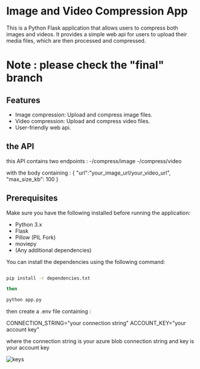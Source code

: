 # Image and Video Compression App

This is a Python Flask application that allows users to compress both images and videos. It provides a simple web api for users to upload their media files, which are then processed and compressed.

# Note : please check the "final" branch

## Features

- Image compression: Upload and compress image files.
- Video compression: Upload and compress video files.
- User-friendly web api.

## the API

this API contains two endpoints :
-/compress/image
-/compress/video

with the body containing :
{
	"url":"your_image_url/your_video_url",
	"max_size_kb": 100
}

## Prerequisites

Make sure you have the following installed before running the application:

- Python 3.x
- Flask
- Pillow (PIL Fork)
- moviepy
- (Any additional dependencies)

You can install the dependencies using the following command:

```bash

pip install -r dependencies.txt

then 

python app.py
```
then create a .env file containing :

CONNECTION_STRING="your connection string"
ACCOUNT_KEY="your account key"

where the connection string is your azure blob connection string and key is your account key

![keys](https://github.com/GarrachFares/smart-visio-compression/assets/76496517/2dff6dec-7bdd-4273-b53d-72cca0e707a8)





